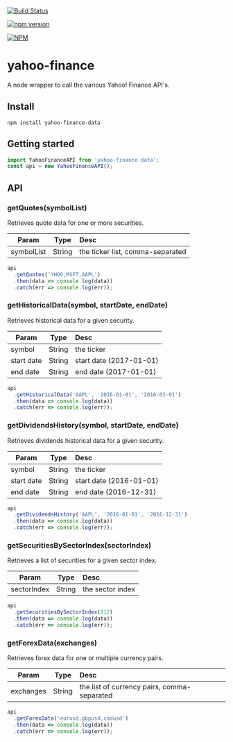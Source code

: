 [![Build Status](https://travis-ci.org/stephanepericat/yahoo-finance.svg?branch=master)](https://travis-ci.org/stephanepericat/yahoo-finance)

[![npm version](https://badge.fury.io/js/yahoo-finance-data.svg)](https://badge.fury.io/js/yahoo-finance-data)

[![NPM](https://nodei.co/npm/yahoo-finance-data.png)](https://nodei.co/npm/yahoo-finance-data/)

# yahoo-finance

A node wrapper to call the various Yahoo! Finance API's.

## Install

```shell
npm install yahoo-finance-data
```

## Getting started

```js
import YahooFinanceAPI from 'yahoo-finance-data';
const api = new YahooFinanceAPI();
```

<!-- ## Get Headlines

You can get news headlines for multiple tickers. -->

<!-- ```js
api
  .getHeadlines('AAPL,YHOO,MSFT')
  .then(function(res) {
    console.log("HEADLINES ?", res.headlines);
  })
```

## Get quote

```js
api
  .getQuote('AAPL')
  .then(function(res) {
    console.log("QUOTE ?", res.quote);
  });
``` -->
## API

### getQuotes(symbolList)

Retrieves quote data for one or more securities.

| Param        | Type    | Desc  |
| ------------ |:-------:| :---- |
| symbolList   | String  | the ticker list, comma-separated |

```js
api
  .getQuotes('YHOO,MSFT,AAPL')
  .then(data => console.log(data))
  .catch(err => console.log(err));
```

### getHistoricalData(symbol, startDate, endDate)

Retrieves historical data for a given security.

| Param        | Type    | Desc  |
| ------------ |:-------:| :---- |
| symbol       | String  | the ticker |
| start date   | String  | start date (2017-01-01) |
| end date     | String  | end date (2017-01-01) |

```js
api
  .getHistoricalData('AAPL', '2016-01-01', '2016-02-01')
  .then(data => console.log(data))
  .catch(err => console.log(err));
```

### getDividendsHistory(symbol, startDate, endDate)

Retrieves dividends historical data for a given security.

| Param        | Type    | Desc  |
| ------------ |:-------:| :---- |
| symbol       | String  | the ticker |
| start date   | String  | start date (2016-01-01) |
| end date     | String  | end date (2016-12-31) |

```js
api
  .getDividendsHistory('AAPL', '2016-01-01', '2016-12-31')
  .then(data => console.log(data))
  .catch(err => console.log(err));
```

### getSecuritiesBySectorIndex(sectorIndex)

Retrieves a list of securities for a given sector index.

| Param        | Type    | Desc  |
| ------------ |:-------:| :---- |
| sectorIndex  | String  | the sector index |

```js
api
  .getSecuritiesBySectorIndex(812)
  .then(data => console.log(data))
  .catch(err => console.log(err));
```

### getForexData(exchanges)

Retrieves forex data for one or multiple currency pairs.

| Param        | Type    | Desc  |
| ------------ |:-------:| :---- |
| exchanges    | String  | the list of currency pairs, comma-separated |

```js
api
  .getForexData('eurusd,gbpusd,cadusd')
  .then(data => console.log(data))
  .catch(err => console.log(err));
```

<!-- ## Ticker Search

```js
api.
  ticker('Apple')
  .then(function(res) {
    console.log("TICKER ?", res.search, res.results);
  });
``` -->
